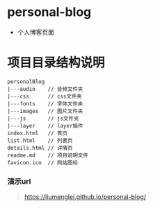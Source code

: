 # personal-blog
* 个人博客页面
# 项目目录结构说明
    
    personalBlog
    |---audio    // 音频文件夹
    |---css      // css文件夹
    |---fonts    // 字体文件夹
    |---images   // 图片文件夹
    |---js       // js文件夹
    |---layer    // layer插件
    index.html   // 首页
    list.html    // 列表页
    details.html // 详情页
    readme.md    // 项目说明文件
    favicon.ico  // 网站图标
### 演示url
> https://liumenglei.github.io/personal-blog/
